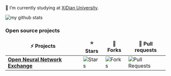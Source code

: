 
🔭 I’m currently studying at [XiDian University](https://www.xidian.edu.cn/).

![my github stats](https://github-readme-stats.vercel.app/api?username=lzu-zhanghr&show_icons=true)

<h3>Open source projects</h3>
<table>
  <thead align="center">
    <tr border: none;>
      <td><b>⚡ Projects</b></td>
      <td><b>⭐ Stars</b></td>
      <td><b>🍴 Forks</b></td>
      <td><b>🌱 Pull requests</b></td>
    </tr>
  </thead>
  <tbody>
    <tr>
      <td><a href="https://github.com/onnx/onnx"><b>Open Neural Network Exchange</b></a></td>
      <td><img alt="Stars" src="https://img.shields.io/github/stars/onnx/onnx?style=flat-square&labelColor=343b41"/></td>
      <td><img alt="Forks" src="https://img.shields.io/github/forks/onnx/onnx?style=flat-square&labelColor=343b41"/></td>
      <td><img alt="Pull Requests" src="https://img.shields.io/github/issues-pr/onnx/onnx?style=flat-square&labelColor=343b41"/></td>
  </tbody>
</table>

<!--
**jcwchen/jcwchen** is a ✨ _special_ ✨ repository because its `README.md` (this file) appears on your GitHub profile.

Here are some ideas to get you started:

- 🔭 I’m currently working on ...
- 🌱 I’m currently learning ...
- 👯 I’m looking to collaborate on ...
- 🤔 I’m looking for help with ...
- 💬 Ask me about ...
- 📫 How to reach me: ...
- 😄 Pronouns: ...
- ⚡ Fun fact: ...
-->
